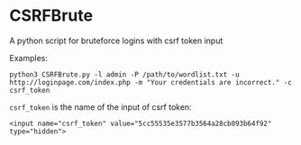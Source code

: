# CSRFBrute
A python script for bruteforce logins with csrf token input

Examples:
```
python3 CSRFBrute.py -l admin -P /path/to/wordlist.txt -u http://loginpage.com/index.php -m "Your credentials are incorrect." -c csrf_token
```

`csrf_token` is the name of the input of csrf token:
```
<input name="csrf_token" value="5cc55535e3577b3564a28cb093b64f92" type="hidden">
```
